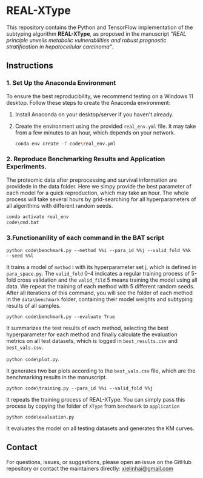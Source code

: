 # REAL-XType

This repository contains the Python and TensorFlow implementation of the subtyping algorithm **REAL-XType**, as proposed in the manuscript *"REAL principle unveils metabolic vulnerabilities and robust prognostic stratification in hepatocellular carcinoma"*.

## Instructions

### 1. Set Up the Anaconda Environment

To ensure the best reproducibility, we recommend testing on a Windows 11 desktop. Follow these steps to create the Anaconda environment:

1. Install Anaconda on your desktop/server if you haven't already.
2. Create the environment using the provided `real_env.yml` file. It may take from a few minutes to an hour, which depends on your network.

   ```bash
   conda env create -f code\real_env.yml
   ```

### 2. Reproduce Benchmarking Results and Application Experiments. 

The proteomic data after preprocessing and survival information are providede in the data folder.
Here we simpy provide the best parameter of each model for a quick reproduction, which may take an hour. 
The whole process will take several hours by grid-searching for all hyperparameters of all algorithms with different random seeds.

   ```bash
   conda activate real_env
   code\cmd.bat
   ```

### 3.Functionanility of each command in the BAT script

`python code\benchmark.py --method %%i --para_id %%j --valid_fold %%k  --seed %%l`

It trains a model of `method` i with its hyperparameter set j, which is defined in `para_space.py`.
The `valid_fold` 0-4 indicates a regular training process of 5-fold cross validation and the `valid_fild` 5 means training the model using all data.
We repeat the training of each method with 5 different random seeds.
After all iterations of this command, you will see the folder of each method in the `data\benchmark` folder, containing their model weights and subtyping results of all samples.

`python code\benchmark.py --evaluate True`

It summarizes the test results of each method, selecting the best hyperparameter for each method and finally calculate the evaluation metrics on all test datasets, which is logged in `best_results.csv` and `best_vals.csv`.

`python code\plot.py`.

It generates two bar plots according to the `best_vals.csv` file, which are the benchmarking results in the manuscript.

`python code\training.py --para_id %%i --valid_fold %%j`

It repeats the training process of REAL-XType. You can simply pass this process by copying the folder of `XType` from `benchmark` to `application`

`python code\evaluation.py`

It evaluates the model on all testing datasets and generates the KM curves.

## Contact
For questions, issues, or suggestions, please open an issue on the GitHub repository or contact the maintainers directly:
xielinhai@gmail.com
